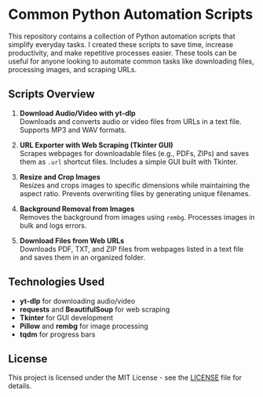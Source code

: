 # Common Python Automation Scripts

This repository contains a collection of Python automation scripts that simplify everyday tasks. I created these scripts to save time, increase productivity, and make repetitive processes easier. These tools can be useful for anyone looking to automate common tasks like downloading files, processing images, and scraping URLs.

## Scripts Overview

1. **Download Audio/Video with yt-dlp**  
   Downloads and converts audio or video files from URLs in a text file. Supports MP3 and WAV formats.

2. **URL Exporter with Web Scraping (Tkinter GUI)**  
   Scrapes webpages for downloadable files (e.g., PDFs, ZIPs) and saves them as `.url` shortcut files. Includes a simple GUI built with Tkinter.

3. **Resize and Crop Images**  
   Resizes and crops images to specific dimensions while maintaining the aspect ratio. Prevents overwriting files by generating unique filenames.

4. **Background Removal from Images**  
   Removes the background from images using `rembg`. Processes images in bulk and logs errors.

5. **Download Files from Web URLs**  
   Downloads PDF, TXT, and ZIP files from webpages listed in a text file and saves them in an organized folder.

## Technologies Used

- **yt-dlp** for downloading audio/video
- **requests** and **BeautifulSoup** for web scraping
- **Tkinter** for GUI development
- **Pillow** and **rembg** for image processing
- **tqdm** for progress bars

## License

This project is licensed under the MIT License - see the [LICENSE](LICENSE) file for details.
